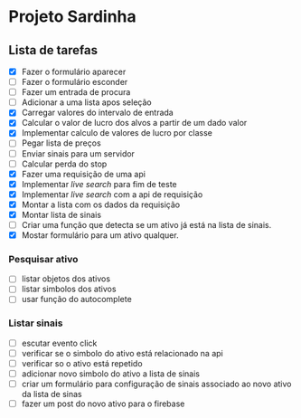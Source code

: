 # Projeto Sardinha

## Lista de tarefas

- [x] Fazer o formulário aparecer
- [ ] Fazer o formulário esconder
- [ ] Fazer um entrada de procura
- [ ] Adicionar a uma lista apos seleção
- [x] Carregar valores do intervalo de entrada
- [x] Calcular o valor de lucro dos alvos a partir de um dado valor
- [x] Implementar calculo de valores de lucro por classe
- [ ] Pegar lista de preços
- [ ] Enviar sinais para um servidor
- [ ] Calcular perda do stop
- [x] Fazer uma requisição de uma api
- [x] Implementar *live search* para fim de teste
- [x] Implementar *live search* com a api de requisição
- [x] Montar a lista com os dados da requisição
- [x] Montar lista de sinais
- [ ] Criar uma função que detecta se um ativo já está na lista de sinais.
- [x] Mostar formulário para um ativo qualquer.

### Pesquisar ativo
- [ ] listar objetos dos ativos
- [ ] listar simbolos dos ativos
- [ ] usar função do autocomplete

### Listar sinais
- [ ] escutar evento click
- [ ] verificar se o simbolo do ativo está relacionado na api
- [ ] verificar so o ativo está repetido
- [ ] adicionar novo simbolo do ativo a lista de sinais
- [ ] criar um formulário para configuração de sinais associado ao novo ativo da lista de sinas
- [ ] fazer um post do novo ativo para o firebase
